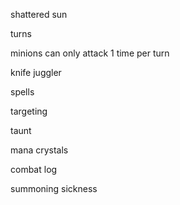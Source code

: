 shattered sun

turns

minions can only attack 1 time per turn

knife juggler

spells

targeting

taunt

mana crystals

combat log

summoning sickness

